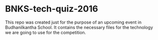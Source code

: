 # BNKS-tech-quiz-2016
This repo was created just for the purpose of an upcoming event in Budhanilkantha School. It contains the necessary files for the technology we are going to use for the competition.
